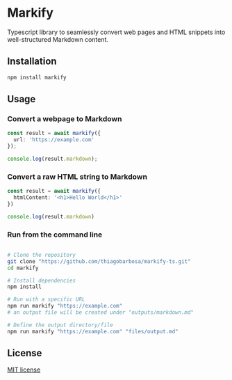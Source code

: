 # Markify

Typescript library to seamlessly convert web pages
and HTML snippets into well-structured Markdown content.

## Installation

```bash
npm install markify
```

## Usage

### Convert a webpage to Markdown

```typescript
const result = await markify({
  url: 'https://example.com'
});

console.log(result.markdown);
```

### Convert a raw HTML string to Markdown

```typescript
const result = await markify({
  htmlContent: '<h1>Hello World</h1>'
})

console.log(result.markdown)
```

### Run from the command line 

```bash

# Clone the repository
git clone "https://github.com/thiagobarbosa/markify-ts.git"
cd markify

# Install dependencies
npm install

# Run with a specific URL
npm run markify "https://example.com"
# an output file will be created under "outputs/markdown.md"

# Define the output directory/file
npm run markify "https://example.com" "files/output.md"
```

## License

[MIT license](LICENSE)